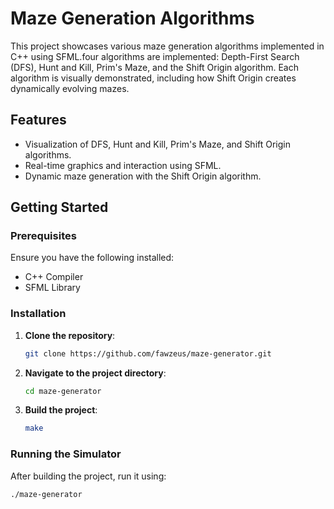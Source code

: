 # Maze Generation Algorithms

This project showcases various maze generation algorithms implemented in C++ using SFML.four algorithms are implemented: Depth-First Search (DFS), Hunt and Kill, Prim's Maze, and the Shift Origin algorithm. Each algorithm is visually demonstrated, including how Shift Origin creates dynamically evolving mazes.

## Features

- Visualization of DFS, Hunt and Kill, Prim's Maze, and Shift Origin algorithms.
- Real-time graphics and interaction using SFML.
- Dynamic maze generation with the Shift Origin algorithm.

## Getting Started

### Prerequisites

Ensure you have the following installed:

- C++ Compiler
- SFML Library

### Installation

1. **Clone the repository**:

   ```sh
   git clone https://github.com/fawzeus/maze-generator.git
   ```

2. **Navigate to the project directory**:

   ```sh
   cd maze-generator
   ```

3. **Build the project**:
   ```sh
   make
   ```

### Running the Simulator

After building the project, run it using:

```sh
./maze-generator
```
